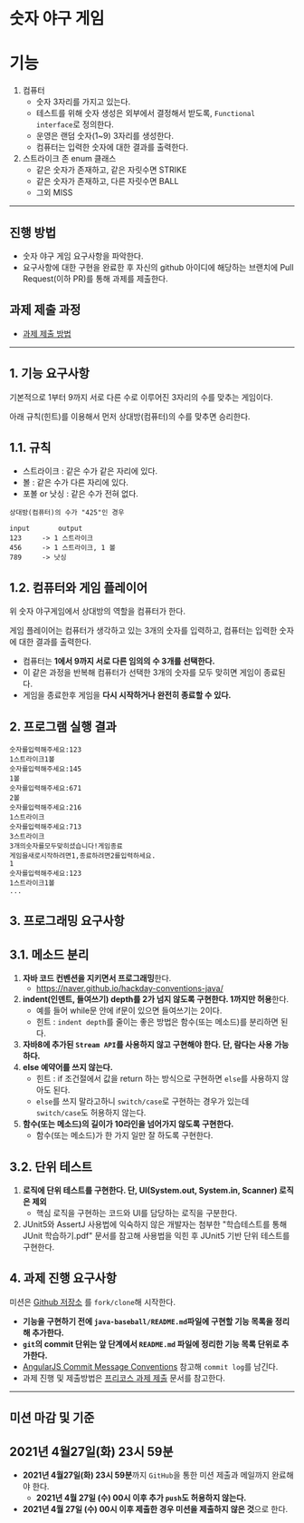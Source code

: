 # 숫자 야구 게임

# 기능

1. 컴퓨터
   - 숫자 3자리를 가지고 있는다.
   - 테스트를 위해 숫자 생성은 외부에서 결정해서 받도록, `Functional interface`로 정의한다.
   - 운영은 랜덤 숫자(1~9) 3자리를 생성한다.
   - 컴퓨터는 입력한 숫자에 대한 결과를 출력한다.
2. 스트라이크 존 enum 클래스
   - 같은 숫자가 존재하고, 같은 자릿수면 STRIKE
   - 같은 숫자가 존재하고, 다른 자릿수면 BALL
   - 그외 MISS
   
---

## 진행 방법

- 숫자 야구 게임 요구사항을 파악한다.
- 요구사항에 대한 구현을 완료한 후 자신의 github 아이디에 해당하는 브랜치에 Pull Request(이하 PR)를 통해 과제를 제출한다.

## 과제 제출 과정

- [과제 제출 방법](https://github.com/next-step/nextstep-docs/tree/master/precourse)

---

## 1. 기능 요구사항

기본적으로 1부터 9까지 서로 다른 수로 이루어진 3자리의 수를 맞추는 게임이다.

아래 규칙(힌트)를 이용해서 먼저 상대방(컴퓨터)의 수를 맞추면 승리한다.

## 1.1. 규칙

- 스트라이크 : 같은 수가 같은 자리에 있다.
- 볼 : 같은 수가 다른 자리에 있다.
- 포볼 or 낫싱 : 같은 수가 전혀 없다.

```text
상대방(컴퓨터)의 수가 "425"인 경우

input       output
123     -> 1 스트라이크
456     -> 1 스트라이크, 1 볼
789     -> 낫싱
```

## 1.2. 컴퓨터와 게임 플레이어

위 숫자 야구게임에서 상대방의 역할을 컴퓨터가 한다.

게임 플레이어는 컴퓨터가 생각하고 있는 3개의 숫자를 입력하고, 컴퓨터는 입력한 숫자에 대한 결과를 출력한다.

- 컴퓨터는 **1에서 9까지 서로 다른 임의의 수 3개를 선택한다.**
- 이 같은 과정을 반복해 컴퓨터가 선택한 3개의 숫자를 모두 맞히면 게임이 종료된다.
- 게임을 종료한후 게임을 **다시 시작하거나 완전히 종료할 수 있다.**

## 2. 프로그램 실행 결과

```text
숫자를입력해주세요:123
1스트라이크1볼
숫자를입력해주세요:145
1볼
숫자를입력해주세요:671
2볼
숫자를입력해주세요:216
1스트라이크
숫자를입력해주세요:713
3스트라이크
3개의숫자를모두맞히셨습니다!게임종료
게임을새로시작하려면1,종료하려면2를입력하세요.
1
숫자를입력해주세요:123
1스트라이크1볼
...
```

## 3. 프로그래밍 요구사항
## 3.1. 메소드 분리

1. **자바 코드 컨벤션을 지키면서 프로그래밍**한다.
    - https://naver.github.io/hackday-conventions-java/
2. **indent(인덴트, 들여쓰기) depth를 2가 넘지 않도록 구현한다. 1까지만 허용**한다.
    - 예를 들어 while문 안에 if문이 있으면 들여쓰기는 2이다.
    - 힌트 : `indent depth`를 줄이는 좋은 방법은 함수(또는 메소드)를 분리하면 된다.
3. **자바8에 추가된 `Stream API`를 사용하지 않고 구현해야 한다. 단, 람다는 사용 가능하다.**
4. **else 예약어를 쓰지 않는다.**
    - 힌트 : if 조건절에서 값을 return 하는 방식으로 구현하면 `else`를 사용하지 않아도 된다.
    - `else`를 쓰지 말라고하니 `switch/case`로 구현하는 경우가 있는데 `switch/case`도 허용하지 않는다.
5. **함수(또는 메소드)의 길이가 10라인을 넘어가지 않도록 구현한다.**
    - 함수(또는 메소드)가 한 가지 일만 잘 하도록 구현한다.

## 3.2. 단위 테스트

1. **로직에 단위 테스트를 구현한다. 단, UI(System.out, System.in, Scanner) 로직은 제외**
    - 핵심 로직을 구현하는 코드와 UI를 담당하는 로직을 구분한다.
2. JUnit5와 AssertJ 사용법에 익숙하지 않은 개발자는 첨부한 "학습테스트를 통해 JUnit 학습하기.pdf" 문서를 참고해 사용법을 익힌 후 JUnit5 기반 단위 테스트를 구현한다.

## 4. 과제 진행 요구사항

미션은 [Github 저장소](https://github.com/next-step/java-baseball-precourse) 를 `fork/clone`해 시작한다.

- **기능을 구현하기 전에 `java-baseball/README.md`파일에 구현할 기능 목록을 정리해 추가한다.**
- **`git`의 commit 단위는 앞 단계에서 `README.md` 파일에 정리한 기능 목록 단위로 추가한다.**
- [AngularJS Commit Message Conventions](https://gist.github.com/stephenparish/9941e89d80e2bc58a153) 참고해 `commit log`를 남긴다.
- 과제 진행 및 제출방법은 [프리코스 과제 제출](https://github.com/next-step/nextstep-docs/tree/master/precourse) 문서를 참고한다.

---

## 미션 마감 및 기준
## 2021년 4월27일(화) 23시 59분
- **2021년 4월27일(화) 23시 59분**까지 `GitHub`을 통한 미션 제출과 메일까지 완료해야 한다.
    - **2021년 4월 27일 (수) 00시 이후 추가 `push`도 허용하지 않는다.**
- **2021년 4월 27일 (수) 00시 이후 제출한 경우 미션을 제출하지 않은 것**으로 한다.

